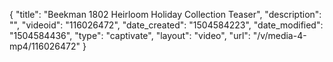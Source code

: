 {
    "title": "Beekman 1802 Heirloom Holiday Collection Teaser",
    "description": "",
    "videoid": "116026472",
    "date_created": "1504584223",
    "date_modified": "1504584436",
    "type": "captivate",
    "layout": "video",
    "url": "\/v\/media-4-mp4\/116026472"
}
